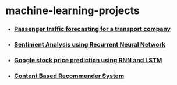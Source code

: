 # machine-learning-projects

- ###  [Passenger traffic forecasting for a transport company](https://github.com/sksoumik/machine-learning-projects/blob/master/Forecasting_traffic/timeseries_forecasting.ipynb)

- ### [Sentiment Analysis using Recurrent Neural Network](https://github.com/sksoumik/machine-learning-projects/blob/master/sentiment_analysis/SentimentAnalysis.ipynb)

- ### [Google stock price prediction using RNN and LSTM](https://github.com/sksoumik/machine-learning-projects/blob/master/stock_price_prediction/stock_price_prediction.ipynb)

- ### [Content Based Recommender System](https://github.com/sksoumik/machine-learning-projects/blob/master/recommnedation_system_content_based/movie_recommender.ipynb)

